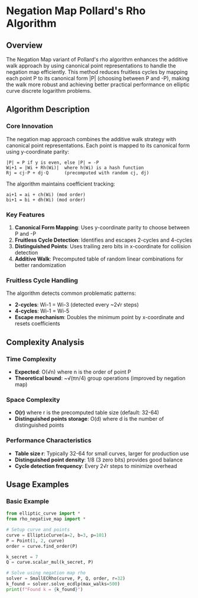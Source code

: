 # Negation Map Pollard's Rho Algorithm

## Overview

The Negation Map variant of Pollard's rho algorithm enhances the additive walk approach by using canonical point representations to handle the negation map efficiently. This method reduces fruitless cycles by mapping each point P to its canonical form |P| (choosing between P and -P), making the walk more robust and achieving better practical performance on elliptic curve discrete logarithm problems.

## Algorithm Description

### Core Innovation

The negation map approach combines the additive walk strategy with canonical point representations. Each point is mapped to its canonical form using y-coordinate parity:

```
|P| = P if y is even, else |P| = -P
Wi+1 = |Wi + Rh(Wi)|  where h(Wi) is a hash function
Rj = cj·P + dj·Q      (precomputed with random cj, dj)
```

The algorithm maintains coefficient tracking:
```
ai+1 = ai + ch(Wi) (mod order)
bi+1 = bi + dh(Wi) (mod order)
```

### Key Features

1. **Canonical Form Mapping**: Uses y-coordinate parity to choose between P and -P
2. **Fruitless Cycle Detection**: Identifies and escapes 2-cycles and 4-cycles
3. **Distinguished Points**: Uses trailing zero bits in x-coordinate for collision detection
4. **Additive Walk**: Precomputed table of random linear combinations for better randomization

### Fruitless Cycle Handling

The algorithm detects common problematic patterns:
- **2-cycles**: Wi-1 = Wi-3 (detected every ~2√r steps)
- **4-cycles**: Wi-1 = Wi-5 
- **Escape mechanism**: Doubles the minimum point by x-coordinate and resets coefficients


## Complexity Analysis

### Time Complexity
- **Expected**: O(√n) where n is the order of point P
- **Theoretical bound**: ~√(πn/4) group operations (improved by negation map)

### Space Complexity  
- **O(r)** where r is the precomputed table size (default: 32-64)
- **Distinguished points storage**: O(d) where d is the number of distinguished points

### Performance Characteristics
- **Table size r**: Typically 32-64 for small curves, larger for production use
- **Distinguished point density**: 1/8 (3 zero bits) provides good balance
- **Cycle detection frequency**: Every 2√r steps to minimize overhead

## Usage Examples

### Basic Example
```python
from elliptic_curve import *
from rho_negative_map import *

# Setup curve and points
curve = EllipticCurve(a=2, b=3, p=101)
P = Point(1, 2, curve)
order = curve.find_order(P)

k_secret = 7
Q = curve.scalar_mul(k_secret, P)

# Solve using negation map rho
solver = SmallECRho(curve, P, Q, order, r=32)
k_found = solver.solve_ecdlp(max_walks=500)
print(f"Found k = {k_found}")
```